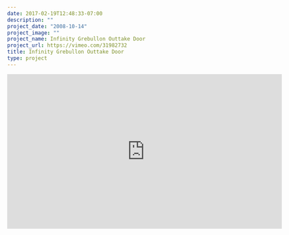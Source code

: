 ```yaml
---
date: 2017-02-19T12:48:33-07:00
description: ""
project_date: "2008-10-14"
project_image: ""
project_name: Infinity Grebullon Outtake Door
project_url: https://vimeo.com/31982732
title: Infinity Grebullon Outtake Door
type: project
---
```


<iframe src="https://player.vimeo.com/video/31982732" width="640" height="360" frameborder="0" webkitallowfullscreen mozallowfullscreen allowfullscreen></iframe>
